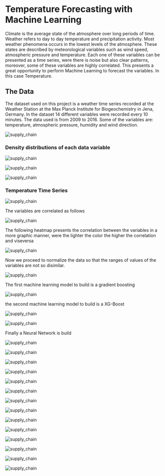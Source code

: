 # Temperature Forecasting with Machine Learning

Climate is the average state of the atmosphere over long periods of time. Weather refers to day to day temperature and precipitation activity. Most weather phenomena occurs in the lowest levels of the atmosphere. These states are described by meteorological variables such as wind speed, atmospheric pressure and temperature. 
Each one of these variables can be presented as a time series, were there is noise but also clear patterns, moreover, some of these variables are highly correlated. This presents a great opportunity to perform Machine Learning to forecast the variables. In this case Temperature. 

## The Data 

The dataset used on this project is a weather time series recorded at the Weather Station at the Max Planck Institute for Biogeochemistry in Jena, Germany. In the dataset 14 different variables were recorded every 10 minutes. The data used is from 2009 to 2016. Some of the variables are: temperature, atmospheric pressure, humidity and wind direction.

![supply_chain](/images/data.png)

### Density distributions of each data variable

![supply_chain](/images/d_1.png)

![supply_chain](/images/d_2.png)

![supply_chain](/images/d_3.png)

### Temperature Time Series

![supply_chain](/images/temp.png)

The variables are correlated as follows

![supply_chain](/images/corr.png)

The following heatmap presents the correlation between the variables in a more graphic manner, were the lighter the color the higher the correlation and viseversa

![supply_chain](/images/heat.png)

Now we proceed to normalize the data so that the ranges of values of the variables are not so disimilar.

![supply_chain](/images/normalization.png)

The first machine learning model to build is a gradient boosting

![supply_chain](/images/gradient_boosting.png)

the second machine learning model to build is a XG-Boost

![supply_chain](/images/xg_boost.png)

![supply_chain](/images/xg_boost_feature_importance.png)

Finally a Neural Network is build

![supply_chain](/images/neural_net.png)

![supply_chain](/images/neural_net_res1.png)

![supply_chain](/images/neural_net_res2.png)

![supply_chain](/images/ml_model_results.png)

![supply_chain](/images/ml_model_results2.png)

![supply_chain](/images/pca.png)

![supply_chain](/images/pca2.png)

![supply_chain](/images/pca_results1.png)

![supply_chain](/images/pca_results2.png)

![supply_chain](/images/arima_noise.png)

![supply_chain](/images/arima_trend.png)

![supply_chain](/images/arima1.png)

![supply_chain](/images/arima2.png)

![supply_chain](/images/arima3.png)



